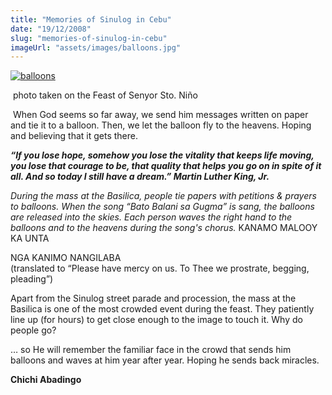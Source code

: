 ```yaml
---
title: "Memories of Sinulog in Cebu"
date: "19/12/2008"
slug: "memories-of-sinulog-in-cebu"
imageUrl: "assets/images/balloons.jpg"
---
```


[![](http://stonino.files.wordpress.com/2011/05/balloons.jpg?resize=300%2C225 "balloons")](http://stonino.files.wordpress.com/2011/05/balloons.jpg)

 photo taken on the Feast of Senyor Sto. Niño

 When God seems so far away, we send him messages written on paper and tie it to a balloon. Then, we let the balloon fly to the heavens. Hoping and believing that it gets there.

**_“If you lose hope, somehow you lose the vitality that keeps life moving, you lose that courage to be, that quality that helps you go on in spite of it all. And so today I still have a dream.” Martin Luther King, Jr._**

_During the mass at the Basilica, people tie papers with petitions & prayers to balloons. When the song “Bato Balani sa Gugma” is sang, the balloons are released into the skies. Each person waves the right hand to the balloons and to the heavens during the song's chorus._ KANAMO MALOOY KA UNTA

NGA KANIMO NANGILABA  
(translated to “Please have mercy on us. To Thee we prostrate, begging, pleading”)

Apart from the Sinulog street parade and procession, the mass at the Basilica is one of the most crowded event during the feast. They patiently line up (for hours) to get close enough to the image to touch it. Why do people go?

… so He will remember the familiar face in the crowd that sends him balloons and waves at him year after year. Hoping he sends back miracles.

**Chichi Abadingo**
